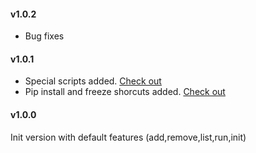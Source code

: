 #### v1.0.2
- Bug fixes

#### v1.0.1
- Special scripts added. <a href="README.md#special-scripts">Check out</a>
- Pip install and freeze shorcuts added. <a href="README.md#pip-shortcuts">Check out</a>

#### v1.0.0
Init version with default features (add,remove,list,run,init)